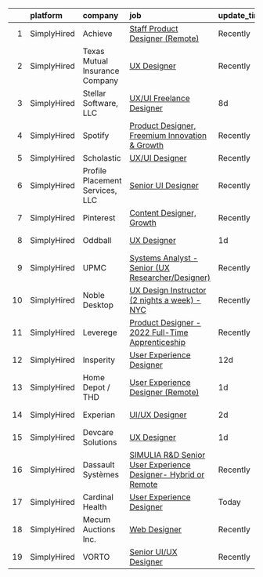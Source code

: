 

|    | platform    | company                         | job                                                                                                                                                                   | update_time   | location               |
|---:|:------------|:--------------------------------|:----------------------------------------------------------------------------------------------------------------------------------------------------------------------|:--------------|:-----------------------|
|  1 | SimplyHired | Achieve                         | [Staff Product Designer (Remote)](https://www.simplyhired.com/job/W043fIONaI2JHoM89Fw9c3twMDZpWzzZ2uNGYlOlU01IQk0yVeOujA?q=ux+designer)                               | Recently      | Remote                 |
|  2 | SimplyHired | Texas Mutual Insurance Company  | [UX Designer](https://www.simplyhired.com/job/xRfLX1J_huOYJ2ac9N-nG-Hb7T-_VghDwKkOxNujI0nvtM1nn1poag?q=ux+designer)                                                   | Recently      | Austin, TX             |
|  3 | SimplyHired | Stellar Software, LLC           | [UX/UI Freelance Designer](https://www.simplyhired.com/job/OiavLT_fFs22cZRKOmTcDnoEdpTr3uo3LJC_sUTzcn6GPxGAJ_CGFw?q=ux+designer)                                      | 8d            | Remote                 |
|  4 | SimplyHired | Spotify                         | [Product Designer, Freemium Innovation & Growth](https://www.simplyhired.com/job/Kvw_SiGrQB-4O_L_w6kE8LRwEA9nFhTEvN3SB40918E8kMG3aqYvqg?q=ux+designer)                | Recently      | Remote                 |
|  5 | SimplyHired | Scholastic                      | [UX/UI Designer](https://www.simplyhired.com/job/SQcY7OQgR9qEnPz6z6B31R4KuxbVYocNX6Utngmqkd3jV8skTbVCgQ?q=ux+designer)                                                | Recently      | New York, NY           |
|  6 | SimplyHired | Profile Placement Services, LLC | [Senior UI Designer](https://www.simplyhired.com/job/GBagzk34LEaxhhSqta3DWDepKu_OXqbY2gcMDVRLnx-r2gccZqNmiQ?q=ux+designer)                                            | Recently      | Richmond, VA           |
|  7 | SimplyHired | Pinterest                       | [Content Designer, Growth](https://www.simplyhired.com/job/r3rLZ8wDZxpE9zJ0WmWmkB6vKADvM4enwQNvRoPjurIWqrAC4bhnpw?q=ux+designer)                                      | Recently      | San Francisco, CA      |
|  8 | SimplyHired | Oddball                         | [UX Designer](https://www.simplyhired.com/job/m-US_FV7OOwZ4m1teOwiBrhXjNPdk9lLZYJ0hwgPRi-fhpPVrmJsQQ?q=ux+designer)                                                   | 1d            | Remote +1 location     |
|  9 | SimplyHired | UPMC                            | [Systems Analyst - Senior (UX Researcher/Designer)](https://www.simplyhired.com/job/GhNRnXQL09zNmtzcz9JHpPvBmepARHH2ohbmdA89CCXdSaWL62JgaA?q=ux+designer)             | Recently      | Remote                 |
| 10 | SimplyHired | Noble Desktop                   | [UX Design Instructor (2 nights a week) - NYC](https://www.simplyhired.com/job/pTV5C2VAuOUtBmcawivsNXS9vNwp_NDN4Tiena2Guy0hCnQvRsuG1g?q=ux+designer)                  | Recently      | Manhattan, NY          |
| 11 | SimplyHired | Leverege                        | [Product Designer - 2022 Full-Time Apprenticeship](https://www.simplyhired.com/job/f2PnrkNkoKjnF_c7MsOM41LbDj7RDHIKkfuGC1pKOOPB0dNQ0HmV5w?q=ux+designer)              | Recently      | Remote                 |
| 12 | SimplyHired | Insperity                       | [User Experience Designer](https://www.simplyhired.com/job/9KOwMAEeHTw9Q8ohy9D9dvqtsFX-FWkD2_6GEr-OvpDVuinnDvuTqg?q=ux+designer)                                      | 12d           | Kingwood, TX           |
| 13 | SimplyHired | Home Depot / THD                | [User Experience Designer (Remote)](https://www.simplyhired.com/job/iUvcApyyknwFWqOlPKPeJUbzOE00F7R7i1Msg5ikBjZL-uZm-xwn_A?q=ux+designer)                             | 1d            | Atlanta, GA            |
| 14 | SimplyHired | Experian                        | [UI/UX Designer](https://www.simplyhired.com/job/h406x-auJUl6Cyq4rjJDHcqm8crh1saEPc2lgA11ZYW1GiN3CAArzw?q=ux+designer)                                                | 2d            | Costa Mesa, CA         |
| 15 | SimplyHired | Devcare Solutions               | [UX Designer](https://www.simplyhired.com/job/jg5OxfHjbiSKHOpDCZ0DGH3G0jFQC81gRRMDcIU-E6eB8mxytnF0QA?q=ux+designer)                                                   | 1d            | Remote                 |
| 16 | SimplyHired | Dassault Systèmes               | [SIMULIA R&D Senior User Experience Designer- Hybrid or Remote](https://www.simplyhired.com/job/KbPxIIBvr5yUZT46VkvaAvUqLDdTWEnCDl3G-4l1lgUX3Nmlf7feXA?q=ux+designer) | Recently      | Johnston, RI           |
| 17 | SimplyHired | Cardinal Health                 | [User Experience Designer](https://www.simplyhired.com/job/6H2yQwxU1iL757xFcD8eF5zXdwlgttMDaPn3F1vHggE1wRMgOGmAoQ?q=ux+designer)                                      | Today         | Arkansas +43 locations |
| 18 | SimplyHired | Mecum Auctions Inc.             | [Web Designer](https://www.simplyhired.com/job/eMbK_CA5sUfjqggymHsy8saPs4drdBVfiSZke8TaEYJO97qQr0B4jg?q=ux+designer)                                                  | Recently      | Walworth, WI           |
| 19 | SimplyHired | VORTO                           | [Senior UI/UX Designer](https://www.simplyhired.com/job/oSnPZZTtzdtOAbU5UWxBf_Y-FNnc2XOZmk6rJ09JIgVO9SiCL9fhLQ?q=ux+designer)                                         | Recently      | Denver, CO             |